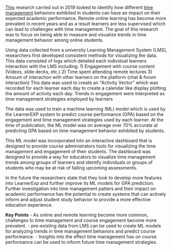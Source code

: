[This](obsidian://open?vault=A3&file=LearnerExp%2F3308558.3314140.pdf) research carried out in 2019 looked to identify how different [time management]() behaviors exhibited in students can have an impact on their expected academic performance. Remote online learning has become more prevalent in recent years and as a result learners are less supervised which can lead to challenges with time management. The goal of this research was to focus on being able to measure and visualize trends in time management behavior among online students.

Using data collected from a university Learning Management System (LMS), researchers first developed consistent methods for visualizing the data. This data consisted of logs which detailed each individual learners interaction with the LMS including:
	1) Engagement with course content (Videos, slide decks, etc.)
	2) Time spent attending remote lectures
	3) Amount of interaction with other learners on the platform (chat & forum interaction)
This data was used to create an "Activity Vector" which was recorded for each learner each day to create a calendar like display plotting the amount of activity each day. Trends in engagement were interpreted as time management strategies employed by learners

The data was used to train a machine learning (ML) model which is used by the LearnerEXP system to predict course performance (GPA) based on the engagement and time management strategies used by each learner. At the time of publication, the ML model was on average over 70% accurate at predicting GPA based on time management behavior exhibited by students. 

This ML model was incorporated into an interactive dashboard that is designed to provide course administrators tools for visualizing the time management and engagement of their students. The dashboard was designed to provide a way for educators to visualize time management trends among groups of learners and identify individuals or groups of students who may be at risk of failing upcoming assessments.

In the future the researchers state that they look to develop more features into LearnerExp and further improve its ML models for GPA prediction. Further investigation into time management patters and their impact on academic performance has the potential to create systems that can actively inform and adjust student study behavior to provide a more effective education experience.

**Key Points**
	- As online and remote learning become more common, challenges to time management and course engagement become more prevalent.
	- pre-existing data from LMS can be used to create ML models for analyzing trends in time management behaviors and predict course performance.
	- Insights into the effect time management has on course performance can be used to inform future time management strategies.
